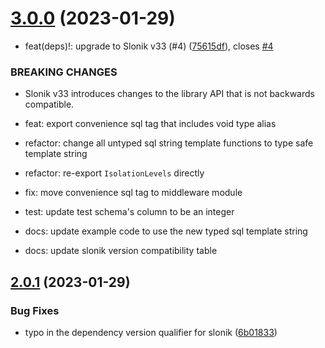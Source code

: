 # [3.0.0](https://github.com/AndrewJo/express-slonik/compare/v2.0.1...v3.0.0) (2023-01-29)

- feat(deps)!: upgrade to Slonik v33 (#4) ([75615df](https://github.com/AndrewJo/express-slonik/commit/75615df562d1770fffe316bd1865b3ee17624894)), closes [#4](https://github.com/AndrewJo/express-slonik/issues/4)

### BREAKING CHANGES

- Slonik v33 introduces changes to the library API that is not backwards compatible.

- feat: export convenience sql tag that includes void type alias

- refactor: change all untyped sql string template functions to type safe template string

- refactor: re-export `IsolationLevels` directly

- fix: move convenience sql tag to middleware module

- test: update test schema's column to be an integer

- docs: update example code to use the new typed sql template string

- docs: update slonik version compatibility table

## [2.0.1](https://github.com/AndrewJo/express-slonik/compare/v2.0.0...v2.0.1) (2023-01-29)

### Bug Fixes

- typo in the dependency version qualifier for slonik ([6b01833](https://github.com/AndrewJo/express-slonik/commit/6b01833da470a96c662a13efa0c33b6ae69fc444))
